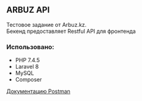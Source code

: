 ## ARBUZ API

Тестовое задание от Arbuz.kz. <br>
Бекенд предоставляет Restful API для фронтенда

### Использовано:

- PHP 7.4.5
- Laravel 8
- MySQL
- Composer

[Документацию Postman](https://www.postman.com/grabit-corparation/workspace/arbuzapi/overview)
